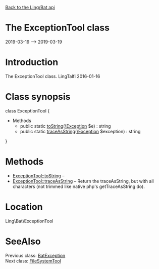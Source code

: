 [Back to the Ling/Bat api](https://github.com/lingtalfi/Bat/blob/master/doc/api/Ling/Bat.md)



The ExceptionTool class
================
2019-03-19 --> 2019-03-19






Introduction
============

The ExceptionTool class.
LingTalfi 2016-01-16



Class synopsis
==============


class <span class="pl-k">ExceptionTool</span>  {

- Methods
    - public static [toString](https://github.com/lingtalfi/Bat/blob/master/doc/api/Ling/Bat/ExceptionTool/toString.md)([\Exception](http://php.net/manual/en/class.exception.php) $e) : string
    - public static [traceAsString](https://github.com/lingtalfi/Bat/blob/master/doc/api/Ling/Bat/ExceptionTool/traceAsString.md)([\Exception](http://php.net/manual/en/class.exception.php) $exception) : string

}






Methods
==============

- [ExceptionTool::toString](https://github.com/lingtalfi/Bat/blob/master/doc/api/Ling/Bat/ExceptionTool/toString.md) &ndash; 
- [ExceptionTool::traceAsString](https://github.com/lingtalfi/Bat/blob/master/doc/api/Ling/Bat/ExceptionTool/traceAsString.md) &ndash; Return the traceAsString, but with all characters (not trimmed like native php's getTraceAsString do).





Location
=============
Ling\Bat\ExceptionTool


SeeAlso
==============
Previous class: [BatException](https://github.com/lingtalfi/Bat/blob/master/doc/api/Ling/Bat/Exception/BatException.md)<br>Next class: [FileSystemTool](https://github.com/lingtalfi/Bat/blob/master/doc/api/Ling/Bat/FileSystemTool.md)<br>

